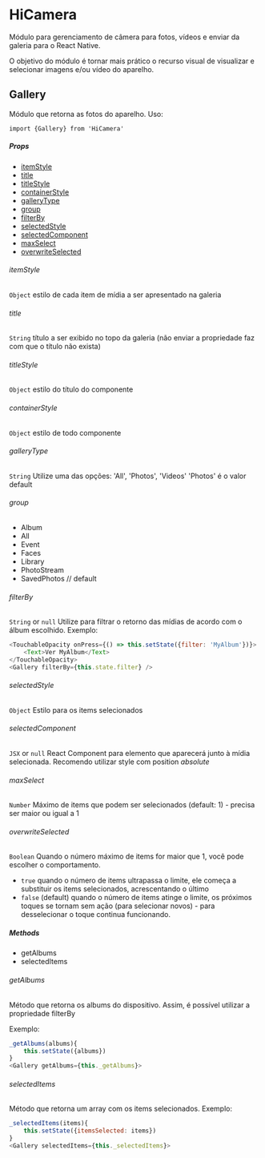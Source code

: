 # HiCamera

Módulo para gerenciamento de câmera para fotos, vídeos e enviar da galeria para o React Native.

O objetivo do módulo é tornar mais prático o recurso visual de visualizar e selecionar imagens e/ou vídeo do aparelho.

## Gallery

Módulo que retorna as fotos do aparelho. Uso:

```
import {Gallery} from 'HiCamera'
```

##### Props
* [itemStyle](#itemStyle)
* [title](#title)
* [titleStyle](#titleStyle)
* [containerStyle](#containerStyle)
* [galleryType](#galleryType)
* [group](#group)
* [filterBy](#filterBy)
* [selectedStyle](#selectedStyle)
* [selectedComponent](#selectedComponent)
* [maxSelect](#maxSelect)
* [overwriteSelected](#overwriteSelected)


###### itemStyle
`Object` estilo de cada item de mídia a ser apresentado na galeria

###### title
`String` título a ser exibido no topo da galeria (não enviar a propriedade faz com que o título não exista)

###### titleStyle
`Object` estilo do título do componente

###### containerStyle
`Object` estilo de todo componente

###### galleryType
`String` Utilize uma das opções: 'All', 'Photos', 'Videos'
'Photos' é o valor default

###### group
- Album
- All
- Event
- Faces
- Library
- PhotoStream
- SavedPhotos // default

###### filterBy
`String` or `null` Utilize para filtrar o retorno das mídias de acordo com o álbum escolhido.
Exemplo:
```javascript
<TouchableOpacity onPress={() => this.setState({filter: 'MyAlbum'})}>
    <Text>Ver MyAlbum</Text>
</TouchableOpacity>
<Gallery filterBy={this.state.filter} />
```

###### selectedStyle
`Object` Estilo para os items selecionados

###### selectedComponent
`JSX` or `null`
React Component para elemento que aparecerá junto à mídia selecionada.
Recomendo utilizar style com position *absolute*

###### maxSelect
`Number` Máximo de items que podem ser selecionados (default: 1) - precisa ser maior ou igual a 1

###### overwriteSelected
`Boolean` Quando o número máximo de items for maior que 1, você pode escolher o comportamento. 
- `true` quando o número de items ultrapassa o limite, ele começa a substituir os items selecionados, acrescentando o último
- `false` (default) quando o número de items atinge o limite, os próximos toques se tornam sem ação (para selecionar novos) - para desselecionar o toque continua funcionando.

##### Methods
* getAlbums
* selectedItems

###### getAlbums
Método que retorna os albums do dispositivo. Assim, é possível utilizar a propriedade filterBy

Exemplo:
```javascript
_getAlbums(albums){
    this.setState({albums})
}
<Gallery getAlbums={this._getAlbums}>
```

###### selectedItems
Método que retorna um array com os items selecionados.
Exemplo:
```javascript
_selectedItems(items){
    this.setState({itemsSelected: items})
}
<Gallery selectedItems={this._selectedItems}>
```


